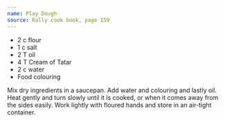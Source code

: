 ```yaml
---
name: Play Dough
source: Rally cook book, page 159
---
```


* 2 c flour
* 1 c salt
* 2 T oil
* 4 T Cream of Tatar
* 2 c water
* Food colouring

Mix dry ingredients in a saucepan.  Add water and colouring and lastly oil.  Heat gently and turn slowly until it is cooked, or when it comes away from the sides easily.  Work lightly with floured hands and store in an air-tight container.

